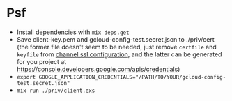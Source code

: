 # Psf

  * Install dependencies with `mix deps.get`
  * Save client-key.pem and gcloud-config-test.secret.json to ./priv/cert (the former file doesn't seem to be needed, just remove `certfile` and `keyfile` from [channel ssl configuration](https://github.com/clearjs/pubsub-grpc-auth-elixir/blob/master/priv/client.exs), and the latter can be generated for you project at https://console.developers.google.com/apis/credentials)
  * `export GOOGLE_APPLICATION_CREDENTIALS="/PATH/TO/YOUR/gcloud-config-test.secret.json"`
  * `mix run ./priv/client.exs`
